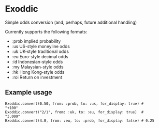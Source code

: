 # Exoddic

Simple odds conversion (and, perhaps, future additional handling)

Currently supports the following formats:

- :prob implied probability
- :us US-style moneyline odds
- :uk UK-style traditional odds
- :eu Euro-style decimal odds
- :id Indonesian-style odds
- :my Malaysian-style odds
- :hk Hong Kong-style odds
- :roi Return on investment

## Example usage

```
Exoddic.convert(0.50, from: :prob, to: :us, for_display: true) # "+100"
Exoddic.convert("2/1", from: :uk, to: :eu, for_display: true)  # "3.000"
Exoddic.convert(4.0, from: :eu, to: :prob, for_display: false) # 0.25
```
